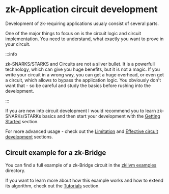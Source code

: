 # zk-Application circuit development

Development of zk-requiring applications usualy consist of several parts.

One of the major things to focus on is the circuit logic and circuit implementation. You need to understand, what exactly you want to prove in your circuit.

:::info

zk-SNARKS/STARKS and Circuits are not a silver bullet. It is a powerfull technology, which can give you huge benefits, but it is not a magic. If you write your circuit in a wrong way, you can get a huge overhead, or even get a circuit, which allows to bypass the application logic. You obviously don't want that - so be careful and study the basics before rushing into the development.

:::

If you are new into circuit development I would recommend you to learn zk-SNARKs/STARKs basics and then start your development with the [Getting Started](../circuit-development/circuit-generation.md) section.

For more advanced usage - check out the [Limitation](../circuit-development/limitations.md) and [Effective circuit development](../circuit-development/optimizations.md) sections.

## Circuit example for a zk-Bridge

You can find a full example of a zk-Bridge circuit in the [zkllvm examples](https://github.com/NilFoundation/zkllvm/blob/master/examples/zkbridge.cpp) directory.

If you want to learn more about how this example works and how to extend its algorithm, check out the [Tutorials](../tutorials/01-hashes.md) section.
